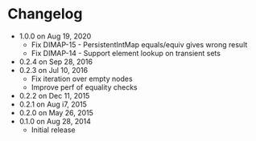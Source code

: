 Changelog
===========

* 1.0.0 on Aug 19, 2020
  * Fix DIMAP-15 - PersistentIntMap equals/equiv gives wrong result
  * Fix DIMAP-14 - Support element lookup on transient sets
* 0.2.4 on Sep 28, 2016
* 0.2.3 on Jul 10, 2016
  * Fix iteration over empty nodes
  * Improve perf of equality checks
* 0.2.2 on Dec 11, 2015
* 0.2.1 on Aug i7, 2015
* 0.2.0 on May 26, 2015
* 0.1.0 on Aug 28, 2014
  * Initial release
